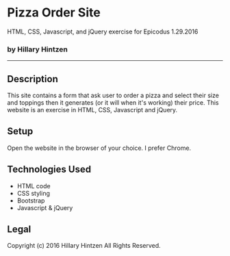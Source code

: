 # Pizza Order Site
HTML, CSS, Javascript, and jQuery exercise for Epicodus 1.29.2016
### by Hillary Hintzen

***

## Description
This site contains a form that ask user to order a pizza and select their size and toppings then it generates (or it will when it's working) their price. This website is an exercise in HTML, CSS, Javascript and jQuery.

## Setup
Open the website in the browser of your choice. I prefer Chrome.

## Technologies Used
* HTML code
* CSS styling
* Bootstrap
* Javascript & jQuery

## Legal
Copyright (c) 2016 Hillary Hintzen All Rights Reserved.
